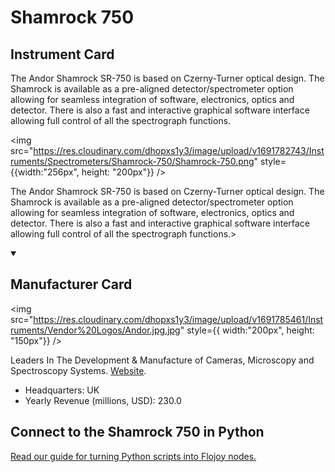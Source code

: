 
# Shamrock 750

## Instrument Card

<div className="flex">

<div>

The Andor Shamrock SR-750 is based on Czerny-Turner optical design. The Shamrock is available as a pre-aligned detector/spectrometer option allowing for seamless integration of software, electronics, optics and detector. There is also a fast and interactive graphical software interface allowing full control of all the spectrograph functions.

</div>

<img src="https://res.cloudinary.com/dhopxs1y3/image/upload/v1691782743/Instruments/Spectrometers/Shamrock-750/Shamrock-750.png" style={{width:"256px", height: "200px"}} />

</div>

The Andor Shamrock SR-750 is based on Czerny-Turner optical design. The Shamrock is available as a pre-aligned detector/spectrometer option allowing for seamless integration of software, electronics, optics and detector. There is also a fast and interactive graphical software interface allowing full control of all the spectrograph functions.>

<details open>
<summary><h2>Manufacturer Card</h2></summary>

<img src="https://res.cloudinary.com/dhopxs1y3/image/upload/v1691785461/Instruments/Vendor%20Logos/Andor.jpg.jpg" style={{ width:"200px", height: "150px"}} />

Leaders In The Development & Manufacture of Cameras, Microscopy and Spectroscopy Systems. <a href="https://andor.oxinst.com/">Website</a>.

<ul>
  <li>Headquarters: UK</li>
  <li>Yearly Revenue (millions, USD): 230.0</li>
</ul>
</details>

## Connect to the Shamrock 750 in Python

[Read our guide for turning Python scripts into Flojoy nodes.](https://docs.flojoy.ai/custom-nodes/creating-custom-node/)


